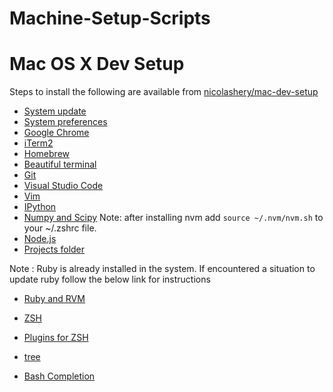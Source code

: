 # Machine-Setup-Scripts

# Mac OS X Dev Setup

Steps to install the following are available from [nicolashery/mac-dev-setup](https://github.com/nicolashery/mac-dev-setup)

- [System update](https://github.com/nicolashery/mac-dev-setup#system-update)
- [System preferences](https://github.com/nicolashery/mac-dev-setup#system-preferences)
- [Google Chrome](https://github.com/nicolashery/mac-dev-setup#google-chrome)
- [iTerm2](https://github.com/nicolashery/mac-dev-setup#iterm2)
- [Homebrew](https://github.com/nicolashery/mac-dev-setup#homebrew)
- [Beautiful terminal](https://github.com/nicolashery/mac-dev-setup#beautiful-terminal)
- [Git](https://github.com/nicolashery/mac-dev-setup#git)
- [Visual Studio Code](https://github.com/nicolashery/mac-dev-setup#visual-studio-code)
- [Vim](https://github.com/nicolashery/mac-dev-setup#vim)
- [IPython](https://github.com/nicolashery/mac-dev-setup#ipython)
- [Numpy and Scipy](https://github.com/nicolashery/mac-dev-setup#numpy-and-scipy)
Note: after installing nvm add ```source ~/.nvm/nvm.sh``` to your ~/.zshrc file.
- [Node.js](https://github.com/nicolashery/mac-dev-setup#nodejs)
- [Projects folder](https://github.com/nicolashery/mac-dev-setup#projects-folder)

Note : Ruby is already installed in the system. If encountered a situation to update ruby follow the below link for instructions
- [Ruby and RVM](https://github.com/nicolashery/mac-dev-setup#ruby-and-rvm)


- [ZSH](https://sourabhbajaj.com/mac-setup/iTerm/zsh.html)
- [Plugins for ZSH](https://medium.freecodecamp.org/jazz-up-your-zsh-terminal-in-seven-steps-a-visual-guide-e81a8fd59a38)
- [tree](https://sourabhbajaj.com/mac-setup/iTerm/tree.html)
- [Bash Completion](https://sourabhbajaj.com/mac-setup/BashCompletion/)
<!-- - [Latex](https://sourabhbajaj.com/mac-setup/LaTeX/) -->
